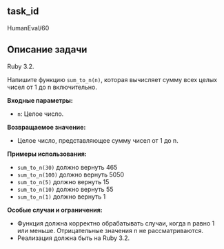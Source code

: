 ## task_id
HumanEval/60

## Описание задачи
Ruby 3.2.

Напишите функцию `sum_to_n(n)`, которая вычисляет сумму всех целых чисел от 1 до n включительно.

**Входные параметры:**

* `n`: Целое число.

**Возвращаемое значение:**

* Целое число, представляющее сумму чисел от 1 до n.

**Примеры использования:**

* `sum_to_n(30)`  должно вернуть 465
* `sum_to_n(100)` должно вернуть 5050
* `sum_to_n(5)` должно вернуть 15
* `sum_to_n(10)` должно вернуть 55
* `sum_to_n(1)` должно вернуть 1

**Особые случаи и ограничения:**

* Функция должна корректно обрабатывать случаи, когда n равно 1 или меньше.  Отрицательные значения n не рассматриваются.
* Реализация должна быть на Ruby 3.2.


